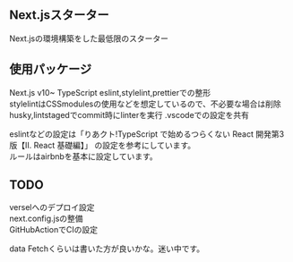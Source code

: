 ## Next.jsスターター
Next.jsの環境構築をした最低限のスターター

## 使用パッケージ
Next.js v10~
TypeScript
eslint,stylelint,prettierでの整形  
stylelintはCSSmodulesの使用などを想定しているので、不必要な場合は削除  
husky,lintstagedでcommit時にlinterを実行
.vscodeでの設定を共有

eslintなどの設定は「りあクト!TypeScript で始めるつらくない React 開発第3版【II. React 基礎編】」
の設定を参考にしています。  
ルールはairbnbを基本に設定しています。

## TODO
verselへのデプロイ設定  
next.config.jsの整備  
GitHubActionでCIの設定

data Fetchくらいは書いた方が良いかな。迷い中です。
